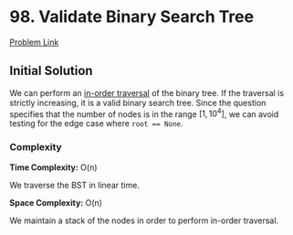 # 98. Validate Binary Search Tree
[Problem Link](https://leetcode.com/problems/validate-binary-search-tree/)

## Initial Solution

We can perform an [in-order traversal](../94_Binary_Tree_Inorder_Traversal/solution.md) of the binary tree. If the traversal is strictly increasing, it is a valid binary search tree. Since the question specifies that the number of nodes is in the range $[1, 10^4]$, we can avoid testing for the edge case where `root == None`.

### Complexity
**Time Complexity:** O(n)

We traverse the BST in linear time.

**Space Complexity:** O(n)

We maintain a stack of the nodes in order to perform in-order traversal.